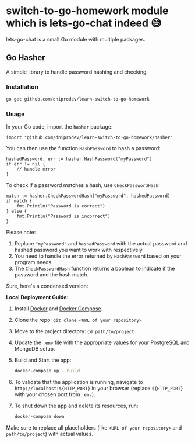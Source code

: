 # switch-to-go-homework module which is lets-go-chat indeed 😅

lets-go-chat is a small Go module with multiple packages.

## Go Hasher

A simple library to handle password hashing and checking.

### Installation

```bash
go get github.com/dniprodev/learn-switch-to-go-homework
```

### Usage

In your Go code, import the `hasher` package:

```golang
import "github.com/dniprodev/learn-switch-to-go-homework/hasher"
```

You can then use the function `HashPassword` to hash a password:

```golang
hashedPassword, err := hasher.HashPassword("myPassword")
if err != nil {
    // handle error
}
```

To check if a password matches a hash, use `CheckPasswordHash`:

```golang
match := hasher.CheckPasswordHash("myPassword", hashedPassword)
if match {
    fmt.Println("Password is correct")
} else {
    fmt.Println("Password is incorrect")
}
```

Please note:
1. Replace `"myPassword"` and `hashedPassword` with the actual password and hashed password you want to work with respectively.
2. You need to handle the error returned by `HashPassword` based on your program needs.
3. The `CheckPasswordHash` function returns a boolean to indicate if the password and the hash match.

Sure, here's a condensed version:

**Local Deployment Guide:**

1. Install [Docker](https://docs.docker.com/get-docker/) and [Docker Compose](https://docs.docker.com/compose/install/).

1. Clone the repo: `git clone <URL of your repository>`

1. Move to the project directory: `cd path/to/project`

1. Update the `.env` file with the appropriate values for your PostgreSQL and MongoDB setup.

1. Build and Start the app: 
   
   ```bash
   docker-compose up --build
   ```

1. To validate that the application is running, navigate to `http://localhost:${HTTP_PORT}` in your browser (replace `${HTTP_PORT}` with your chosen port from `.env`).

1. To shut down the app and delete its resources, run:

   ```bash
   docker-compose down
   ```
Make sure to replace all placeholders (like `<URL of your repository>` and `path/to/project`) with actual values.

